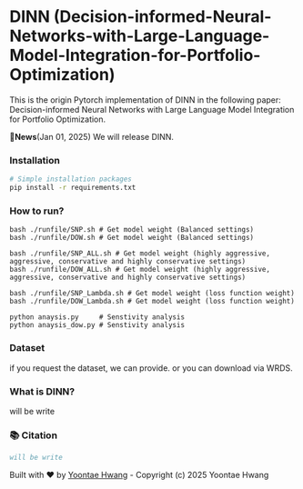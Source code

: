 # DINN (Decision-informed-Neural-Networks-with-Large-Language-Model-Integration-for-Portfolio-Optimization)

This is the origin Pytorch implementation of DINN in the following paper: Decision-informed Neural Networks with Large Language Model Integration for Portfolio Optimization.
 
🚩**News**(Jan 01, 2025)  We will release DINN.


### Installation

```bash
# Simple installation packages
pip install -r requirements.txt
```

### How to run?
```git clone https://github.com/Yoontae6719/Decision-informed-Neural-Networks-with-Large-Language-Model-Integration-for-Portfolio-Optimization.git
bash ./runfile/SNP.sh # Get model weight (Balanced settings)
bash ./runfile/DOW.sh # Get model weight (Balanced settings)

bash ./runfile/SNP_ALL.sh # Get model weight (highly aggressive, aggressive, conservative and highly conservative settings)
bash ./runfile/DOW_ALL.sh # Get model weight (highly aggressive, aggressive, conservative and highly conservative settings)

bash ./runfile/SNP_Lambda.sh # Get model weight (loss function weight)
bash ./runfile/DOW_Lambda.sh # Get model weight (loss function weight)

python anaysis.py     # Senstivity analysis 
python anaysis_dow.py # Senstivity analysis
```

### Dataset
if you request the dataset, we can provide. or you can download via WRDS.


### What is DINN?
will be write






### 📚 Citation

```bibtex
will be write
```

Built with ❤️ by [Yoontae Hwang](https://yoontae6719.github.io/) - Copyright (c) 2025 Yoontae Hwang
